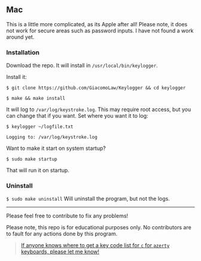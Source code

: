 ## Mac
This is a little more complicated, as its Apple after all! Please note, it does not work for secure areas such as password inputs. I have not found a work around yet.

### Installation
Download the repo. It will install in `/usr/local/bin/keylogger`.

Install it:

`$ git clone https://github.com/GiacomoLaw/Keylogger && cd keylogger`

`$ make && make install`

It will log to `/var/log/keystroke.log`. This may require root access, but you can change that if you want. Set where you want it to log:

`$ keylogger ~/logfile.txt`

`Logging to: /var/log/keystroke.log`

Want to make it start on system startup?

`$ sudo make startup`

That will run it on startup.

### Uninstall
`$ sudo make uninstall`
Will uninstall the program, but not the logs.

---

Please feel free to contribute to fix any problems!

Please note, this repo is for educational purposes only. No contributors are to fault for any actions done by this program.

> [If anyone knows where to get a key code list for `c` for `azerty` keyboards, please let me know!](https://github.com/GiacomoLaw/Keylogger/issues/29)